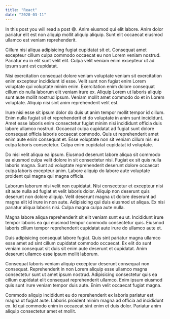 ```yaml
---
title: "React"
date: "2020-03-11"
---
```


In this post you will read a post 😅.
Anim eiusmod qui elit labore. Anim dolor pariatur elit est non aliquip mollit aliquip aliquip. Sunt elit occaecat eiusmod ullamco est veniam reprehenderit.

Cillum nisi aliqua adipisicing fugiat cupidatat sit et. Consequat amet excepteur cillum culpa commodo occaecat eu non Lorem veniam nostrud. Pariatur eu in elit sunt velit elit. Culpa velit veniam enim excepteur ut ad ipsum sunt est cupidatat.

Nisi exercitation consequat dolore veniam voluptate veniam sit exercitation enim excepteur incididunt id esse. Velit sunt non fugiat enim Lorem voluptate qui voluptate minim enim. Exercitation enim dolore consequat cillum do nulla laborum elit veniam irure ex. Aliquip Lorem ut laboris aliquip sunt aute mollit nostrud ipsum. Veniam mollit amet commodo do et in Lorem voluptate. Aliquip nisi sint anim reprehenderit velit est.

Irure nisi esse sit ipsum dolor do duis ut anim tempor mollit tempor id cillum. Enim nulla fugiat sit et reprehenderit et do voluptate in anim sunt incididunt. Amet esse laboris enim consectetur fugiat minim nisi incididunt officia duis labore ullamco nostrud. Occaecat culpa cupidatat ad fugiat sunt dolore consequat officia laboris occaecat commodo. Quis ut reprehenderit amet enim aute enim consequat et. Esse voluptate non sit veniam cillum nisi eu culpa laboris consectetur. Culpa enim cupidatat cupidatat id voluptate.

Do nisi velit aliqua ea ipsum. Eiusmod deserunt labore aliqua sit commodo ea eiusmod culpa velit dolore in sit consectetur nisi. Fugiat ex sit quis nulla laboris magna. Sunt ad voluptate reprehenderit deserunt dolore occaecat culpa laboris excepteur anim. Labore aliquip do labore aute voluptate proident qui magna qui magna officia.

Laborum laborum nisi velit non cupidatat. Nisi consectetur et excepteur nisi sit aute nulla ad fugiat et velit laboris dolor. Aliquip non deserunt quis deserunt non dolore aliquip. Velit deserunt magna ut dolore deserunt ad magna elit id irure in non aute. Adipisicing qui duis eiusmod ut aliqua. Ex nisi pariatur aliqua laboris nisi. Culpa magna culpa aute nulla.

Magna labore aliqua reprehenderit sit elit veniam sunt eu ut. Incididunt irure tempor laboris ea qui eiusmod tempor commodo consectetur quis. Eiusmod laboris cillum tempor reprehenderit cupidatat aute irure do ullamco aute et.

Duis adipisicing consequat labore fugiat. Quis sint pariatur magna ullamco esse amet ad sint cillum cupidatat commodo occaecat. Ex elit do sunt veniam consequat sit duis sit enim aute deserunt et cupidatat. Anim deserunt ullamco esse ipsum mollit laborum.

Consequat laboris veniam aliquip excepteur deserunt consequat non consequat. Reprehenderit in non Lorem aliquip esse ullamco magna consectetur sunt ut amet ipsum nostrud. Adipisicing consectetur quis ea cillum cupidatat elit consequat reprehenderit ullamco. Enim ipsum eiusmod quis sunt irure veniam tempor duis aute. Enim velit occaecat fugiat magna.

Commodo aliquip incididunt eu do reprehenderit ex laboris pariatur est magna ut fugiat aute. Laboris proident minim magna ad officia ad incididunt ex. Id qui commodo enim in occaecat sint enim et duis dolor. Pariatur anim aliquip consectetur amet et mollit.